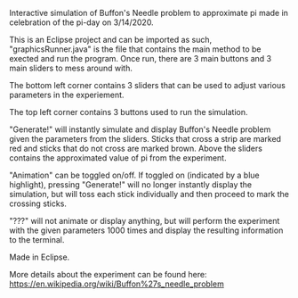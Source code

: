 Interactive simulation of Buffon's Needle problem to approximate pi made in celebration of the pi-day on 3/14/2020.

This is an Eclipse project and can be imported as such, "graphicsRunner.java" is the file that contains the main method to be exected and run the program. 
Once run, there are 3 main buttons and 3 main sliders to mess around with.

The bottom left corner contains 3 sliders that can be used to adjust various parameters in the experiement.

The top left corner contains 3 buttons used to run the simulation.

"Generate!" will instantly simulate and display Buffon's Needle problem given the parameters from the sliders. Sticks that cross a strip are marked red and sticks that do not cross are marked brown.
Above the sliders contains the approximated value of pi from the experiment.

"Animation" can be toggled on/off. If toggled on (indicated by a blue highlight), pressing "Generate!" will no longer instantly display the simulation, but will toss each stick individually and then proceed to mark the crossing sticks.

"???" will not animate or display anything, but will perform the experiment with the given parameters 1000 times and display the resulting information to the terminal.

Made in Eclipse.

More details about the experiment can be found here: https://en.wikipedia.org/wiki/Buffon%27s_needle_problem
